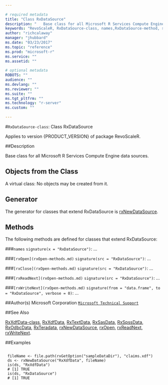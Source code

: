 ```yaml
--- 
 
# required metadata 
title: "Class RxDataSource" 
description: "   Base class for all Microsoft R Services Compute Engine data sources.   " 
keywords: "RevoScaleR, RxDataSource-class, names,RxDataSource-method, show,RxDataSource-method, classes" 
author: "richcalaway" 
manager: "jhubbard" 
ms.date: "03/23/2017" 
ms.topic: "reference" 
ms.prod: "microsoft-r" 
ms.service: "" 
ms.assetid: "" 
 
# optional metadata 
ROBOTS: "" 
audience: "" 
ms.devlang: "" 
ms.reviewer: "" 
ms.suite: "" 
ms.tgt_pltfrm: "" 
ms.technology: "r-server" 
ms.custom: "" 
 
--- 
```

 
 
 
 
 
 #`RxDataSource-class`: Class RxDataSource

 Applies to version {PRODUCT_VERSION} of package RevoScaleR.
 
 ##Description
 
Base class for all Microsoft R Services Compute Engine data sources.  
 
 
 ## Objects from the Class 

 
A virtual class: No objects may be created from it.
 
 ## Generator 

 
The generator for classes that extend RxDataSource is
[rxNewDataSource](rxNew.md).  
 
 ## Methods 

 
The following methods are defined for classes that extend
RxDataSource:



###`names`
`signature(x = "RxDataSource")`: ... 


###`[rxOpen](rxOpen-methods.md)`
`signature(src = "RxDataSource")`: ... 


###`[rxClose](rxOpen-methods.md)`
`signature(src = "RxDataSource")`: ... 


###`[rxReadNext](rxOpen-methods.md)`
`signature(src = "RxDataSource")`: ... 


###`[rxWriteNext](rxOpen-methods.md)`
`signature(from = "data.frame", to = "RxDataSource", verbose = 0)`: ... 



 
 ##Author(s)
 Microsoft Corporation [`Microsoft Technical Support`](https://go.microsoft.com/fwlink/?LinkID=698556&clcid=0x409)
 
 
 ##See Also
 
[RxXdfData-class](RxXdfData-class.md),
[RxXdfData](RxXdfData.md),
[RxTextData](RxTextData.md),
[RxSasData](RxSasData.md),
[RxSpssData](RxSpssData.md),
[RxOdbcData](RxOdbcData.md),
[RxTeradata](RxTeradata.md),
[rxNewDataSource](rxNew.md),
[rxOpen](rxOpen-methods.md),
[rxReadNext](rxOpen-methods.md),
[rxWriteNext](rxOpen-methods.md).
   
 ##Examples

 ```
   
  fileName <- file.path(rxGetOption("sampleDataDir"), "claims.xdf")
  ds <- rxNewDataSource("RxXdfData", fileName)
  is(ds, "RxXdfData")
  # [1] TRUE
  is(ds, "RxDataSource")
  # [1] TRUE
 
```
 
 
